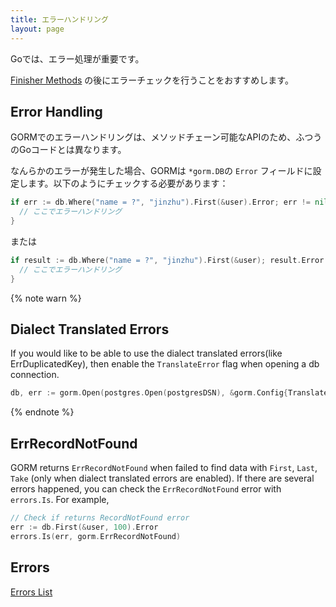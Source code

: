 ```yaml
---
title: エラーハンドリング
layout: page
---
```


Goでは、エラー処理が重要です。

[Finisher Methods](method_chaining.html#finisher_method) の後にエラーチェックを行うことをおすすめします。

## Error Handling

GORMでのエラーハンドリングは、メソッドチェーン可能なAPIのため、ふつうのGoコードとは異なります。

なんらかのエラーが発生した場合、GORMは `*gorm.DB`の `Error` フィールドに設定します。以下のようにチェックする必要があります：

```go
if err := db.Where("name = ?", "jinzhu").First(&user).Error; err != nil {
  // ここでエラーハンドリング
}
```

または

```go
if result := db.Where("name = ?", "jinzhu").First(&user); result.Error != nil {
  // ここでエラーハンドリング
}
```

{% note warn %}
## Dialect Translated Errors

If you would like to be able to use the dialect translated errors(like ErrDuplicatedKey), then enable the `TranslateError` flag when opening a db connection.

```go
db, err := gorm.Open(postgres.Open(postgresDSN), &gorm.Config{TranslateError: true})
```
{% endnote %}


## ErrRecordNotFound

GORM returns `ErrRecordNotFound` when failed to find data with `First`, `Last`, `Take` (only when dialect translated errors are enabled). If there are several errors happened, you can check the `ErrRecordNotFound` error with `errors.Is`. For example,

```go
// Check if returns RecordNotFound error
err := db.First(&user, 100).Error
errors.Is(err, gorm.ErrRecordNotFound)
```
## Errors

[Errors List](https://github.com/go-gorm/gorm/blob/master/errors.go)
